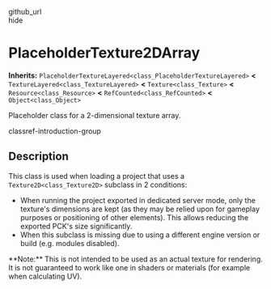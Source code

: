 github\_url  
hide

# PlaceholderTexture2DArray

**Inherits:**
`PlaceholderTextureLayered<class_PlaceholderTextureLayered>` **&lt;**
`TextureLayered<class_TextureLayered>` **&lt;** `Texture<class_Texture>`
**&lt;** `Resource<class_Resource>` **&lt;**
`RefCounted<class_RefCounted>` **&lt;** `Object<class_Object>`

Placeholder class for a 2-dimensional texture array.

classref-introduction-group

## Description

This class is used when loading a project that uses a
`Texture2D<class_Texture2D>` subclass in 2 conditions:

-   When running the project exported in dedicated server mode, only the
    texture's dimensions are kept (as they may be relied upon for
    gameplay purposes or positioning of other elements). This allows
    reducing the exported PCK's size significantly.
-   When this subclass is missing due to using a different engine
    version or build (e.g. modules disabled).

\*\*Note:\*\* This is not intended to be used as an actual texture for
rendering. It is not guaranteed to work like one in shaders or materials
(for example when calculating UV).
